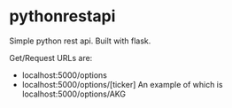 # pythonrestapi

Simple python rest api. Built with flask.

Get/Request URLs are: 
- localhost:5000/options
- localhost:5000/options/[ticker] An example of which is localhost:5000/options/AKG

